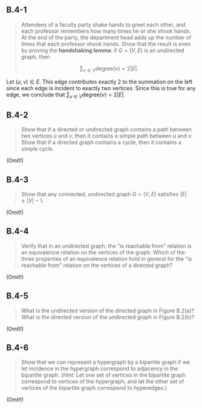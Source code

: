 ## B.4-1

> Attendees of a faculty party shake hands to greet each other, and each
> professor remembers how many times he or she shook hands. At the end of the
> party, the department head adds up the number of times that each professor
> shook hands. Show that the result is even by proving the **handshaking
> lemma**: if $G = (V,E)$ is an undirected graph, then
>
> $$ \sum_{v\in V}\text{degree}(v) = 2|E|.$$

Let $(u,v)\in E$. This edge contributes exactly 2 to the summation on the left
since each edge is incident to exactly two vertices. Since this is true for any
edge, we conclude that  $\sum_{v\in V} \text{degree}(v) = 2|E|$.

## B.4-2

> Show that if a directed or undirected graph contains a path between two
> vertices $u$ and $v$, then it contains a simple path between $u$ and $v$. Show
> that if a directed graph contains a cycle, then it contains a simple cycle.

(Omit!)

## B.4-3

> Show that any connected, undirected graph $G = (V,E)$ satisfies $|E|\geq |V| -
> 1$.

(Omit!)

## B.4-4

> Verify that in an undirected graph, the "is reachable from" relation is an
> equivalence relation on the vertices of the graph. Which of the three
> properties of an equivalence relation hold in general for the "is reachable
> from" relation on the vertices of a directed graph?

(Omit!)

## B.4-5

> What is the undirected version of the directed graph in Figure B.2(a)? What is
> the directed version of the undirected graph in Figure B.2(b)?

(Omit!)

## B.4-6

> Show that we can represent a hypergraph by a bipartite graph if we let
> incidence in the hypergraph correspond to adjacency in the bipartite graph.
> (*Hint:* Let one set of vertices in the bipartite graph correspond to vertices
> of the hypergraph, and let the other set of vertices of the bipartite graph
> correspond to hyperedges.)

(Omit!)

